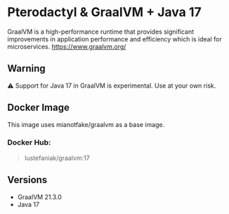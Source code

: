 # Pterodactyl & GraalVM + Java 17

GraalVM is a high-performance runtime that provides significant improvements in application performance and efficiency which is ideal for microservices. https://www.graalvm.org/

## Warning

:warning: Support for Java 17 in GraalVM is experimental. Use at your own risk.

## Docker Image

This image uses mianotfake/graalvm as a base image.

### Docker Hub:
> lustefaniak/graalvm:17

## Versions
- GraalVM 21.3.0
- Java 17
